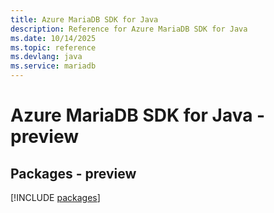 ```yaml
---
title: Azure MariaDB SDK for Java
description: Reference for Azure MariaDB SDK for Java
ms.date: 10/14/2025
ms.topic: reference
ms.devlang: java
ms.service: mariadb
---
```

# Azure MariaDB SDK for Java - preview
## Packages - preview
[!INCLUDE [packages](mariadb-index.md)]